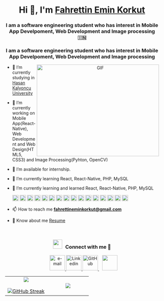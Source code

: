 <h1 align="center">Hi 👋, I'm <a href="https://100rabhcsmc.github.io/Me.io/" target="blank">
Fahrettin Emin Korkut</a></h1>
<h3 align="center">I am a software engineering student who has interest in Mobile App Develpoment, Web Development and Image processing &#127470;&#127475</h3>
<h3 align="center">I am a software engineering student who has interest in Mobile App Develpoment, Web Development and Image processing</h3>

<a target="_blank" align="center">
  <img align="right" top="500" height="300" width="400" alt="GIF" src="https://media.giphy.com/media/SWoSkN6DxTszqIKEqv/giphy.gif">
</a>

- 🔭 I’m currently studying in <a href="https://www.hku.edu.tr" target="blank">Hasan Kalyoncu University</a>

- 🌱 I’m currently working on Mobile App(React-Native), Web Development and Web Design(HTML5, CSS3) and Image Processing(Pyhton, OpenCV)

- 🤝 I’m available for internship.

- 🌱 I’m currently learning React, React-Native, PHP, MySQL
- 🌱 I’m currently learning and learned React, React-Native, PHP, MySQL
  <div>
	  <img src="https://w7.pngwing.com/pngs/724/306/png-transparent-c-logo-c-programming-language-icon-letter-c-blue-logo-computer-program-thumbnail.png" alt="C" width="20" height="20" margin-right="5">
	  <img src="https://icon2.cleanpng.com/20180408/xew/avb9b16cz.webp" alt="C++" width="20" height="20" margin-right="5">
	  <img src="https://banner2.cleanpng.com/20190623/yp/kisspng-python-computer-icons-programming-language-executa-1713885634631.webp" alt="Python" width="20" height="20" margin-right="5">
	  <img src="https://logos-world.net/wp-content/uploads/2022/07/Java-Logo.png" alt="Java" width="20" height="20" margin-right="5">
	  <img src="https://banner2.cleanpng.com/20190129/vxi/kisspng-javascript-web-applications-scalable-vector-graphi-1713908481051.webp" alt="JavaScript" width="20" height="20" margin-right="5">
	  <img src="https://banner2.cleanpng.com/20180802/tpl/8d69cc4026ef9ea2fbc9f5972dd52fe7.webp" alt="HTML5" width="20" height="20" margin-right="5">
	  <img src="https://cdn-icons-png.flaticon.com/512/919/919826.png" alt="CSS3" width="20" height="20" margin-right="5">
	  <img src="https://banner2.cleanpng.com/20180411/wre/avf0mauoj.webp" alt="MySQL" width="20" height="20" margin-right="5">
	  <img src="https://banner2.cleanpng.com/20180523/fuf/avqcugi94.webp" alt="Unity" width="20" height="20" margin-right="5">
	  <img src="https://encrypted-tbn0.gstatic.com/images?q=tbn:ANd9GcTuawUuQCcq6fD-KpdmL4QixUOyqQqdrVNIDg&s" alt="Firebase" width="20" height="20" margin-right="5">
	  <img src="https://banner2.cleanpng.com/20180904/xhu/kisspng-logo-image-computer-icons-php-portable-network-gra-william-davies-meng-mongodb-1713944344684.webp" alt="PHP" width="20" height="20" margin-right="5">
	  <img src="https://w7.pngwing.com/pngs/403/269/png-transparent-react-react-native-logos-brands-in-colors-icon.png" alt="React" width="20" height="20" margin-right="5">
	  <img src="https://cdn.worldvectorlogo.com/logos/react-native-1.svg" alt="React-Native" width="20" height="20" margin-right="5">
	  <img src="https://encrypted-tbn0.gstatic.com/images?q=tbn:ANd9GcT3q95452Z0TgKD_sieXJ-TAPsFpVk5NvBEAw&s" alt="OpenCV" width="20" height="20" margin-right="5">
	  <img src="https://w7.pngwing.com/pngs/170/529/png-transparent-wordpress-cms-logo-thumbnail.png" alt="WordPress" width="20" height="20" margin-right="5">
	  <img src="https://cdn4.iconfinder.com/data/icons/logos-brands-in-colors/3000/figma-logo-512.png" alt="Figma" width="20" height="20" margin-right="5">
  </div>

- 📫 How to reach me **fahrettineminkorkut@gmail.com**

- 📄 Know about me <a href="https://github.com/Emmicoke/Portfolio/blob/main/src/assets/pdf/KORKUTFahrettinEminCV.pdf" target="blank">Resume</a>
<br/>
<h3 align="center" > <img src="https://media.giphy.com/media/iY8CRBdQXODJSCERIr/giphy.gif" width="30" height="30" style="margin-right: 10px;">Connect with me 🤝 </h3>

<p align="center">

 <div align="center"  class="icons-social" style="margin-left: 10px;">
       <a href="mailto:fahrettineminkorkut@gmail.com"> <img
                    src="https://cdn4.iconfinder.com/data/icons/social-media-logos-6/512/112-gmail_email_mail-512.png"
                    alt="e-mail" width="50" height="50"> </a>
            <a href="https://www.linkedin.com/in/fahrettin-emin-korkut-b94698237/"> <img
                    src="https://encrypted-tbn0.gstatic.com/images?q=tbn:ANd9GcRokEYt0yyh6uNDKL8uksVLlhZ35laKNQgZ9g&s"
                    alt="Linkedin" width="50" height="50"> </a>
            <a href="https://github.com/Emmicoke"> <img
                    src="https://encrypted-tbn0.gstatic.com/images?q=tbn:ANd9GcSbqj9Ii13d6hx5a9kyLnC5A8A96LDSaSZv_w&s"
                    alt="GitHub" width="50" height="50"> </a>
             <a style="margin-left: 10px;" target="_blank" href="https://instagram.com/femin_korkut">
			<img src="https://img.freepik.com/free-vector/instagram-logo_1199-122.jpg?semt=ais_hybrid" width="50" height="50"></a>
      </div>

</p>
<table align="center">
<tr border="none">
<td width="50%" align="center">

  <img  align="center"  src="https://github-readme-stats.vercel.app/api?username=Emmicoke&theme=dark&show_icons=true&count_private=true" />
  <br></br>
  <a href="https://git.io/streak-stats"><img src="https://streak-stats.demolab.com?user=Emmicoke&theme=dark" alt="GitHub Streak" /></a>
</td>

<td width="50%" align="center">

  <img  align="center"  src="https://github-readme-stats.anuraghazra1.vercel.app/api/top-langs/?username=Emmicoke&theme=dark&hide_border=false&no-bg=true&no-frame=true&langs_count=10"/>
  </td>
</tr>
</table>
